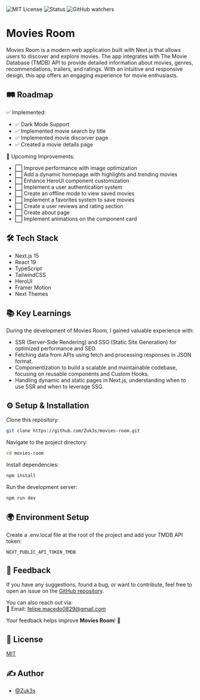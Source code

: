 <!--
## 📸 Screenshot

![App Screenshot](https://via.placeholder.com/468x300?text=App+Screenshot+Here)
-->


![MIT License](https://img.shields.io/badge/License-MIT-brightgreen)
![Status](https://img.shields.io/badge/Status-In%20Development-orange)
![GitHub watchers](https://img.shields.io/github/watchers/Zuk3s/movies-room?color=blue)


# Movies Room

Movies Room is a modern web application built with Next.js that allows users to discover and explore movies. The app integrates with The Movie Database (TMDB) API to provide detailed information about movies, genres, recommendations, trailers, and ratings. With an intuitive and responsive design, this app offers an engaging experience for movie enthusiasts.

<!-- 
## 🎥 Demonstration

Insira um gif ou um link de alguma demonstração
-->

## 🛤️ Roadmap  

✅ Implemented:  
- ✅ Dark Mode Support  
- ✅ Implemented movie search by title  
- ✅ Implemented movie discorver page
- ✅ Created a movie details page  

🚀 Upcoming Improvements:  
- ⬜ Improve performance with image optimization  
- ⬜ Add a dynamic homepage with highlights and trending movies  
- ⬜ Enhance HeroUI component customization  
- ⬜ Implement a user authentication system  
- ⬜ Create an offline mode to view saved movies  
- ⬜ Implement a favorites system to save movies  
- ⬜ Create a user reviews and rating section  
- ⬜ Create about page
- ⬜ Implement animations on the component card

## 🛠️ Tech Stack

- Next.js 15
- React 19
- TypeScript
- TailwindCSS
- HeroUI
- Framer Motion
- Next Themes

## 📚 Key Learnings

During the development of Movies Room, I gained valuable experience with:

- SSR (Server-Side Rendering) and SSG (Static Site Generation) for optimized performance and SEO.
- Fetching data from APIs using fetch and processing responses in JSON format.
- Componentization to build a scalable and maintainable codebase, focusing on reusable components and Custom Hooks.
- Handling dynamic and static pages in Next.js, understanding when to use SSR and when to leverage SSG.

## ⚙️ Setup & Installation
Clone this repository:

```bash
git clone https://github.com/Zuk3s/movies-room.git
```

Navigate to the project directory:
```bash
cd movies-room
```

Install dependencies:
```bash
npm install
```

Run the development server:
```bash
npm run dev
```
    
## 🌍 Environment Setup

Create a .env.local file at the root of the project and add your TMDB API token:

`NEXT_PUBLIC_API_TOKEN_TMDB`

## 💬 Feedback  

If you have any suggestions, found a bug, or want to contribute, feel free to open an issue on the [GitHub repository](https://github.com/Zuk3s/movies-room/issues).  

You can also reach out via:  
📧 Email: felipe.macedo0829@gmail.com

Your feedback helps improve **Movies Room**! 🚀  

<!-- 
## 📖 Reference
-->

## 📜 License

[MIT](https://choosealicense.com/licenses/mit/)


## ✍️ Author

- [@Zuk3s](https://www.github.com/Zuk3s)

